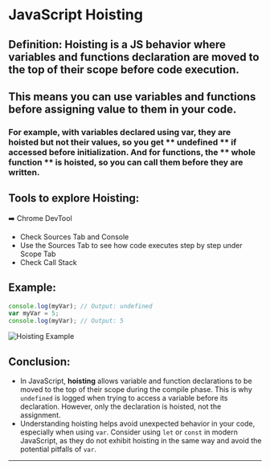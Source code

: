 # JavaScript Hoisting

## Definition: Hoisting is a JS behavior where variables and functions declaration are moved to the top of their scope before code execution.
## This means you can use variables and functions before assigning value to them in your code. 

### For example, with variables declared using var, they are hoisted but not their values, so you get ** undefined ** if accessed before initialization. And for functions, the ** whole function ** is hoisted, so you can call them before they are written. 

## Tools to explore Hoisting:

➡️ Chrome DevTool
  - Check Sources Tab and Console
  - Use the Sources Tab to see how code executes step by step under Scope Tab
  - Check Call Stack

## Example:
```js
console.log(myVar); // Output: undefined
var myVar = 5;
console.log(myVar); // Output: 5
```

![Hoisting Example](https://raw.githubusercontent.com/Pradeep2368/JavaScript-Notes/refs/heads/main/hoisted.png)

## Conclusion:

  - In JavaScript, **hoisting** allows variable and function declarations to be moved to the top of their scope during the compile phase. This is why `undefined` is logged when trying to access a variable before its declaration. However, only the declaration is hoisted, not the assignment.
  - Understanding hoisting helps avoid unexpected behavior in your code, especially when using `var`. Consider using `let` or `const` in modern JavaScript, as they do not exhibit hoisting in the same way and avoid the potential pitfalls of `var`.

***
    
